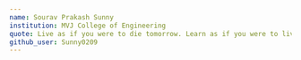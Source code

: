 ```yaml
---
name: Sourav Prakash Sunny
institution: MVJ College of Engineering
quote: Live as if you were to die tomorrow. Learn as if you were to live forever
github_user: Sunny0209
---
```

